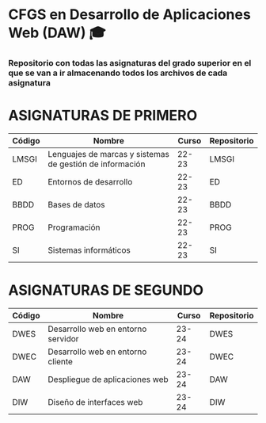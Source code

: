 # CFGS en Desarrollo de Aplicaciones Web (DAW) 🎓

### Repositorio con todas las asignaturas del grado superior en el que se van a ir almacenando todos los archivos de cada asignatura

# ASIGNATURAS DE PRIMERO

| Código | Nombre | Curso | Repositorio |
|-----------|-----------|-----------|-----------|
| LMSGI | Lenguajes de marcas y sistemas de gestión de información | 22-23 | LMSGI |
| ED | Entornos de desarrollo | 22-23 | ED |
| BBDD | Bases de datos | 22-23 | BBDD |
| PROG | Programación | 22-23 | PROG |
| SI | Sistemas informáticos | 22-23 | SI |


# ASIGNATURAS DE SEGUNDO

| Código | Nombre | Curso | Repositorio |
|-----------|-----------|-----------|-----------|
| DWES | Desarrollo web en entorno servidor | 23-24 | DWES |
| DWEC | Desarrollo web en entorno cliente | 23-24 | DWEC |
| DAW | Despliegue de aplicaciones web | 23-24 | DAW |
| DIW | Diseño de interfaces web | 23-24 | DIW |
